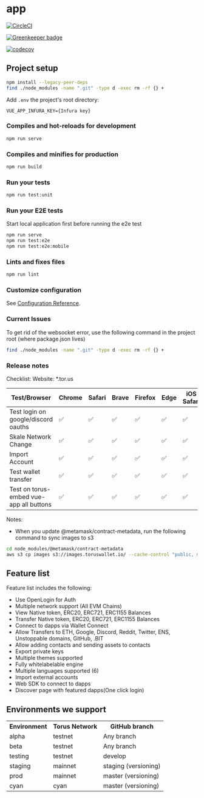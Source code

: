 # app

[![CircleCI](https://circleci.com/gh/torusresearch/torus-website/tree/develop.svg?style=shield&circle-token=1ae4a7866d2585614a4c5803580cedf2405e87d2)](https://circleci.com/gh/torusresearch/torus-website/tree/develop)

[![Greenkeeper badge](https://badges.greenkeeper.io/torusresearch/torus-website.svg?token=891f5f5b782cc550f84cd6082f7b6059532f564030cc3a4e31989af9f0e56cc8&ts=1548219309942)](https://greenkeeper.io/)

[![codecov](https://codecov.io/gh/torusresearch/torus-website/branch/develop/graph/badge.svg?token=fzYfxUOTLd)](https://codecov.io/gh/torusresearch/torus-website)

## Project setup

```sh
npm install --legacy-peer-deps
find ./node_modules -name ".git" -type d -exec rm -rf {} +
```

Add `.env` the project's root directory:

```
VUE_APP_INFURA_KEY={Infura key}
```

### Compiles and hot-reloads for development

```sh
npm run serve
```

### Compiles and minifies for production

```sh
npm run build
```

### Run your tests

```sh
npm run test:unit
```

### Run your E2E tests

Start local application first before running the e2e test

```sh
npm run serve
npm run test:e2e
npm run test:e2e:mobile
```

### Lints and fixes files

```sh
npm run lint
```

### Customize configuration

See [Configuration Reference](https://cli.vuejs.org/config/).

### Current Issues

To get rid of the websocket error,
use the following command in the project root (where package.json lives)

```sh
find ./node_modules -name ".git" -type d -exec rm -rf {} +
```

### Release notes

Checklist:
Website: \*.tor.us

| Test/Browser                            | Chrome             | Safari             | Brave              | Firefox            | Edge               | iOS Safari         | iOS Chrome         | Android Chrome     |
| --------------------------------------- | ------------------ | ------------------ | ------------------ | ------------------ | ------------------ | ------------------ | ------------------ | ------------------ |
| Test login on google/discord oauths     | :white_check_mark: | :white_check_mark: | :white_check_mark: | :white_check_mark: | :white_check_mark: | :white_check_mark: | :white_check_mark: | :white_check_mark: |
| Skale Network Change                    | :white_check_mark: | :white_check_mark: | :white_check_mark: | :white_check_mark: | :white_check_mark: | :white_check_mark: | :white_check_mark: | :white_check_mark: |
| Import Account                          | :white_check_mark: | :white_check_mark: | :white_check_mark: | :white_check_mark: | :white_check_mark: | :white_check_mark: | :white_check_mark: | :white_check_mark: |
| Test wallet transfer                    | :white_check_mark: | :white_check_mark: | :white_check_mark: | :white_check_mark: | :white_check_mark: | :white_check_mark: | :white_check_mark: | :white_check_mark: |
| Test on torus-embed vue-app all buttons | :white_check_mark: | :white_check_mark: | :white_check_mark: | :white_check_mark: | :white_check_mark: | :white_check_mark: | :white_check_mark: | :white_check_mark: |

Notes:

- When you update @metamask/contract-metadata, run the following command to sync images to s3

```sh
cd node_modules/@metamask/contract-metadata
aws s3 cp images s3://images.toruswallet.io/ --cache-control "public, max-age=604800, immutable" --metadata-directive REPLACE --recursive
```

## Feature list

Feature list includes the following:

- Use OpenLogin for Auth
- Multiple network support (All EVM Chains)
- View Native token, ERC20, ERC721, ERC1155 Balances
- Transfer Native token, ERC20, ERC721, ERC1155 Balances
- Connect to dapps via Wallet Connect
- Allow Transfers to ETH, Google, Discord, Reddit, Twitter, ENS, Unstoppable domains, GitHub, .BIT
- Allow adding contacts and sending assets to contacts
- Export private keys
- Multiple themes supported
- Fully whitelabelable engine
- Multiple languages supported (6)
- Import external accounts
- Web SDK to connect to dapps
- Discover page with featured dapps(One click login)

## Environments we support

<table>
  <tr>
    <th>Environment</th>
    <th>Torus Network</th>
    <th>GitHub branch</th>
  </tr>
  <tr>
    <td>alpha</td>
    <td>testnet</td>
    <td>Any branch</td>
  </tr>
  <tr>
    <td>beta</td>
    <td>testnet</td>
    <td>Any branch</td>
  </tr>
  <tr>
    <td>testing</td>
    <td>testnet</td>
    <td>develop</td>
  </tr>
  <tr>
    <td>staging</td>
    <td>mainnet</td>
    <td>staging (versioning)</td>
  </tr>
  <tr>
    <td>prod</td>
    <td>mainnet</td>
    <td>master (versioning)</td>
  </tr>
  <tr>
    <td>cyan</td>
    <td>cyan</td>
    <td>master (versioning)</td>
  </tr>
</table>
